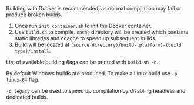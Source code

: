 Building with Docker is recommended, as normal compilation may fail or produce broken builds.

1. Once run `init_container.sh` to init the Docker container.
2. Use `build.sh` to compile. `cache` directory will be created which contains static libraries and ccache to speed up subsequent builds.
3. Build will be located at `(source directory)/build-(platform)-(build type)/install`.

List of available building flags can be printed with `build.sh -h`.

By default Windows builds are produced. To make a Linux build use `-p linux-64` flag.

`-o legacy` can be used to speed up compilation by disabling headless and dedicated builds.
